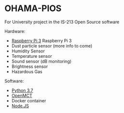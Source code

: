 # OHAMA-PIOS
For University project in the IS-213 Open Source software


Hardware:
  * <a href="https://www.raspberrypi.org/products/raspberry-pi-3-model-b/">Raspberry Pi 3</a>
Raspberry Pi 3
  * Dust particle sensor (more info to come)
  * Humidity Sensor
  * Temperature sensor
  * Sound sensor (dB monitoring)
  * Brightness sensor
  * Hazardous Gas 

Software: 
  * <a href="https://www.python.org/downloads/release/python-372/">Python 3.7</a>
  * <a href="https://github.com/nasa/openmct">OpenMCT</a>
  * Docker container
  * <a href="https://nodejs.org/en/">Node.JS</a>
